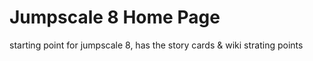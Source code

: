 # Jumpscale 8 Home Page

starting point for jumpscale 8, has the story cards &amp; wiki strating points
